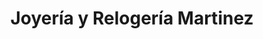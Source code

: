 ---
title: "Joyería y Relogería Martinez"
url: /eldorado/joyeria-y-relogeria-martinez/
shop: Schmuck
---